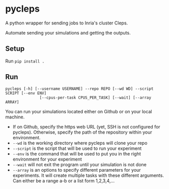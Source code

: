 # pycleps
A python wrapper for sending jobs to Inria's cluster Cleps.

Automate sending your simulations and getting the outputs. 

## Setup

Run `pip install .`

## Run

```
pycleps [-h] [--username USERNAME] --repo REPO [--wd WD] --script SCRIPT [--env ENV]
               [--cpus-per-task CPUS_PER_TASK] [--wait] [--array ARRAY]
```

You can run your simulations located either on Github or on your local machine.

- If on Github, specify the https web URL (yet, SSH is not configured for pycleps). Otherwise, specify the path of the repository within your environment.
- `--wd` is the working directory where pycleps will clone your repo
- `--script` is the script that will be used to run your experiment
- `--env` is the command that will be used to put you in the right environment for your experiment
- `--wait` will not exit the program until your simulation is not done
- `--array` is an options to specify different parameters for your experiments. It will create multiple tasks with these different arguments. Can either be a range a-b or a list form 1,2,3,4,...
